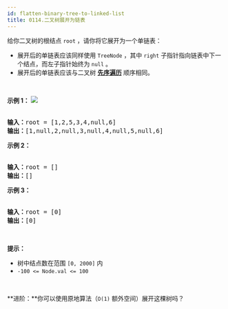 ```yaml
---
id: flatten-binary-tree-to-linked-list
title: 0114.二叉树展开为链表
---
```

给你二叉树的根结点 <code>root</code> ，请你将它展开为一个单链表：


- 展开后的单链表应该同样使用 <code>TreeNode</code> ，其中 <code>right</code> 子指针指向链表中下一个结点，而左子指针始终为 <code>null</code> 。
- 展开后的单链表应该与二叉树 [**先序遍历**](https://baike.baidu.com/item/%E5%85%88%E5%BA%8F%E9%81%8D%E5%8E%86/6442839?fr=aladdin) 顺序相同。

 

**示例 1：**
![](https://assets.leetcode.com/uploads/2021/01/14/flaten.jpg)

<pre><br/><strong>输入：</strong>root = [1,2,5,3,4,null,6]<br/><strong>输出：</strong>[1,null,2,null,3,null,4,null,5,null,6]<br/></pre>

**示例 2：**


<pre><br/><strong>输入：</strong>root = []<br/><strong>输出：</strong>[]<br/></pre>

**示例 3：**


<pre><br/><strong>输入：</strong>root = [0]<br/><strong>输出：</strong>[0]<br/></pre>

 

**提示：**


- 树中结点数在范围 <code>[0, 2000]</code> 内
- <code>-100 &lt;= Node.val &lt;= 100</code>

 

**进阶：**你可以使用原地算法（<code>O(1)</code> 额外空间）展开这棵树吗？
